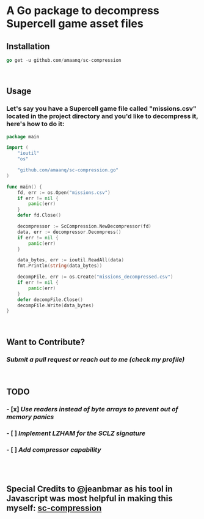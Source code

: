 # **A Go package to decompress Supercell game asset files**

## **Installation**
```go
go get -u github.com/amaanq/sc-compression
```
<br />

## **Usage**
### Let's say you have a Supercell game file called "missions.csv" located in the project directory and you'd like to decompress it, here's how to do it:
```go
package main

import (
    "ioutil"
    "os"

    "github.com/amaanq/sc-compression.go"
)

func main() {
    fd, err := os.Open("missions.csv")
	if err != nil {
		panic(err)
	}
	defer fd.Close()

    decompressor := ScCompression.NewDecompressor(fd)
    data, err := decompressor.Decompress()
    if err != nil {
        panic(err)
    }

    data_bytes, err := ioutil.ReadAll(data)
    fmt.Println(string(data_bytes))

    decompFile, err := os.Create("missions_decompressed.csv")
    if err != nil {
        panic(err)
    }
    defer decompFile.Close()
    decompFile.Write(data_bytes)
}
```
<br />

## **Want to Contribute?**  
### *Submit a pull request or reach out to me (check my profile)*
<br />

## **TODO**
### - [x] *Use readers instead of byte arrays to prevent out of memory panics*
### - [ ] *Implement LZHAM for the SCLZ signature*
### - [ ] *Add compressor capability*
<br />
<br />

## **Special Credits to @jeanbmar as his tool in Javascript was most helpful in making this myself: [sc-compression](https://github.com/jeanbmar/sc-compression)**
